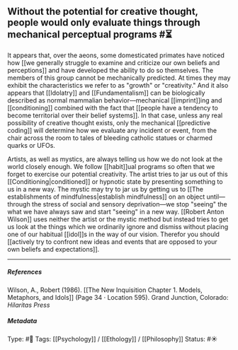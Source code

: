 ## Without the potential for creative thought, people would only evaluate things through mechanical perceptual programs  #⏳  

It appears that, over the aeons, some domesticated primates have noticed how [[we generally struggle to examine and criticize our own beliefs and perceptions]] and have developed the ability to do so themselves. The members of this group cannot be mechanically predicted. At times they may exhibit the characteristics we refer to as "growth" or "creativity." And it also appears that [[Idolatry]] and [[Fundamentalism]] can be biologically described as normal mammalian behavior—mechanical [[imprint]]ing and [[conditioning]] combined with the fact that [[people have a tendency to become territorial over their belief systems]]. In that case, unless any real possibility of creative thought exists, only the mechanical [[predictive coding]] will determine how we evaluate any incident or event, from the chair across the room to tales of bleeding catholic statues or charmed quarks or UFOs. 

Artists, as well as mystics, are always telling us how we do not look at the world closely enough. We follow [[habit]]ual programs so often that we forget to exercise our potential creativity. The artist tries to jar us out of this [[Conditioning|conditioned]] or hypnotic state by presenting something to us in a new way. The mystic may try to jar us by getting us to [[The establishments of mindfulness|establish mindfulness]] on an object until—through the stress of social and sensory deprivation—we stop "seeing" the what we have always saw and start "seeing" in a new way. [[Robert Anton Wilson]] uses neither the artist or the mystic method but instead tries to get us look at the things which we ordinarily ignore and dismiss without placing one of our habitual [[idol]]s in the way of our vision. Therefor you should [[actively try to confront new ideas and events that are opposed to your own beliefs and expectations]].

___

##### References

Wilson, A., Robert (1986). [[The New Inquisition Chapter 1. Models, Metaphors, and Idols]] (Page 34 · Location 595). Grand Junction, Colorado: _Hilaritas Press_

##### Metadata

Type: #🔴 
Tags: [[Psychology]] / [[Ethology]] / [[Philosophy]] 
Status: #☀️ 